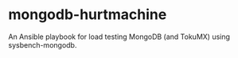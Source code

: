 # mongodb-hurtmachine
An Ansible playbook for load testing MongoDB (and TokuMX) using sysbench-mongodb.
